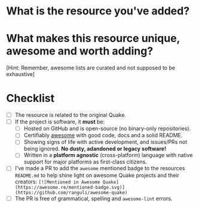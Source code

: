 # What is the resource you've added?

# What makes this resource unique, awesome and worth adding?
[Hint: Remember, awesome lists are curated and not supposed to be exhaustive]

# Checklist

- [ ] The resource is related to the original Quake.
- [ ] If the project is software, it **must** be:
  - [ ] Hosted on GitHub and is open-source (no binary-only repositories).
  - [ ] Certifiably [awesome](https://github.com/sindresorhus/awesome/blob/master/awesome.md#only-awesome-is-awesome) with good code, docs and a solid README.
  - [ ] Showing signs of life with active development, and issues/PRs not being ignored. **No dusty, adandoned or legacy software!**
  - [ ] Written in a **platform agnostic** (cross-platform) language with native support for major platforms as first-class citizens.
- [ ] I've made a PR to add the `awesome` mentioned badge to the resources `README.md` to help shine light on awesome Quake projects and their creators: ```[![Mentioned in Awesome Quake](https://awesome.re/mentioned-badge.svg)](https://github.com/ranguli/awesome-quake)```
- [ ] The PR is free of grammatical, spelling and `awesome-lint` errors.
